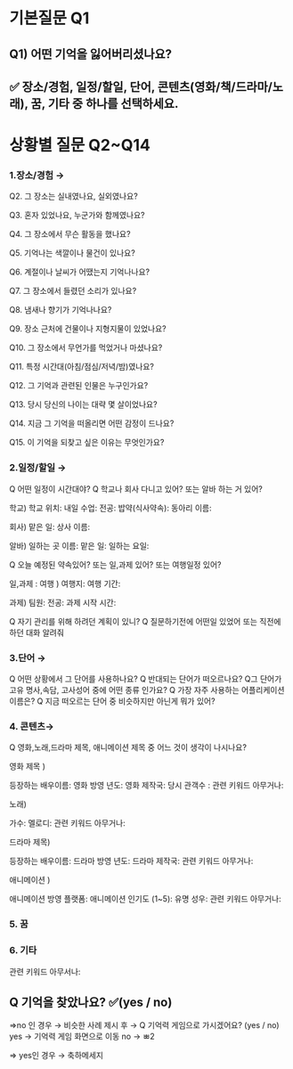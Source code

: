 
<h1>기본질문 Q1</h1>
<h2>Q1) 어떤 기억을 잃어버리셨나요? <h2>
✅ 장소/경험, 일정/할일, 단어, 콘텐츠(영화/책/드라마/노래), 꿈, 기타  중 하나를 선택하세요. 


<h1>상황별 질문 Q2~Q14</h1>

<h3>1.장소/경험  →</h3>

Q2. 그 장소는 실내였나요, 실외였나요?

Q3. 혼자 있었나요, 누군가와 함께였나요?

Q4. 그 장소에서 무슨 활동을 했나요?

Q5. 기억나는 색깔이나 물건이 있나요?

Q6. 계절이나 날씨가 어땠는지 기억나나요?

Q7. 그 장소에서 들렸던 소리가 있나요?

Q8. 냄새나 향기가 기억나나요?

Q9. 장소 근처에 건물이나 지형지물이 있었나요?

Q10. 그 장소에서 무언가를 먹었거나 마셨나요?

Q11. 특정 시간대(아침/점심/저녁/밤)였나요?

Q12. 그 기억과 관련된 인물은 누구인가요?

Q13. 당시 당신의 나이는 대략 몇 살이었나요?

Q14. 지금 그 기억을 떠올리면 어떤 감정이 드나요?

Q15. 이 기억을 되찾고 싶은 이유는 무엇인가요?




<h3>2.일정/할일  →  </h3>
Q 어떤 일정이 시간대야? 
Q 학교나 회사 다니고 있어? 또는 알바 하는 거 있어?  

학교)
학교 위치:
내일 수업: 
전공: 
밥약(식사약속):
동아리 이름: 

회사)
맡은 일: 
상사 이름:

알바)
일하는 곳 이름: 
맡은 일: 
일하는 요일:


Q 오늘 예정된 약속있어?  또는 일,과제 있어? 또는 여행일정 있어?

일,과제 : 
여행 )
여행지:
여행 기간:

과제)
팀원:
전공:
과제 시작 시간:


Q 자기 관리를 위해 하려던 계획이 있니? 
Q 질문하기전에 어떤일 있었어 또는 직전에 하던 대화 알려줘



<h3>3.단어 →   </h3>
Q 어떤 상황에서 그 단어를 사용하나요?
Q 반대되는 단어가 떠오르나요? 
Q그 단어가 고유 명사,속담, 고사성어 중에 어떤 종류 인가요? 
Q 가장 자주 사용하는 어플리케이션 이름은?
Q 지금 떠오르는 단어 중 비슷하지만 아닌게 뭐가 있어? 




<h3>4. 콘텐츠→</h3>
Q 영화,노래,드라마 제목, 애니메이션 제목 중 어느 것이 생각이 나시나요?

영화 제목 )

등장하는 배우이름: 
영화 방영 년도: 
영화 제작국: 
당시 관객수 :
관련 키워드 아무거나:


노래) 

가수:
멜로디:
관련 키워드 아무거나:

드라마 제목)

등장하는 배우이름: 
드라마 방영 년도: 
드라마 제작국: 
관련 키워드 아무거나:

애니메이션 )

애니메이션 방영 플랫폼:
애니메이션 인기도 (1~5):
유명 성우:
관련 키워드 아무거나:



<h3>5. 꿈 </h3>

<h3>6. 기타</h3>
관련 키워드 아무서나: 





<h2>Q 기억을 찾았나요? ✅(yes / no)</h2>
=>no 인 경우  → 비슷한 사례 제시 후 
  → Q 기억력 게임으로 가시겠어요? (yes / no)
   yes → 기억력 게임 화면으로 이동 
   no  → ㅃ2
 
=> yes인 경우 → 축하메세지 



